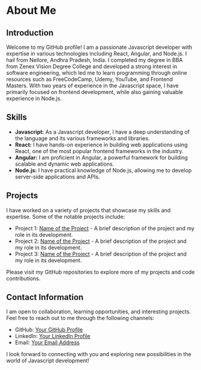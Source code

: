 # About Me

## Introduction
Welcome to my GitHub profile! I am a passionate Javascript developer with expertise in various technologies including React, Angular, and Node.js. I hail from Nellore, Andhra Pradesh, India. I completed my degree in BBA from Zenex Vision Degree College and developed a strong interest in software engineering, which led me to learn programming through online resources such as FreeCodeCamp, Udemy, YouTube, and Frontend Masters. With two years of experience in the Javascript space, I have primarily focused on frontend development, while also gaining valuable experience in Node.js.

## Skills
- **Javascript:** As a Javascript developer, I have a deep understanding of the language and its various frameworks and libraries.
- **React:** I have hands-on experience in building web applications using React, one of the most popular frontend frameworks in the industry.
- **Angular:** I am proficient in Angular, a powerful framework for building scalable and dynamic web applications.
- **Node.js:** I have practical knowledge of Node.js, allowing me to develop server-side applications and APIs.

## Projects
I have worked on a variety of projects that showcase my skills and expertise. Some of the notable projects include:
- Project 1: [Name of the Project](link-to-project) - A brief description of the project and my role in its development.
- Project 2: [Name of the Project](link-to-project) - A brief description of the project and my role in its development.
- Project 3: [Name of the Project](link-to-project) - A brief description of the project and my role in its development.

Please visit my GitHub repositories to explore more of my projects and code contributions.

## Contact Information
I am open to collaboration, learning opportunities, and interesting projects. Feel free to reach out to me through the following channels:
- GitHub: [Your GitHub Profile](link-to-github-profile)
- LinkedIn: [Your LinkedIn Profile](link-to-linkedin-profile)
- Email: [Your Email Address](mailto:youremail@example.com)

I look forward to connecting with you and exploring new possibilities in the world of Javascript development!
